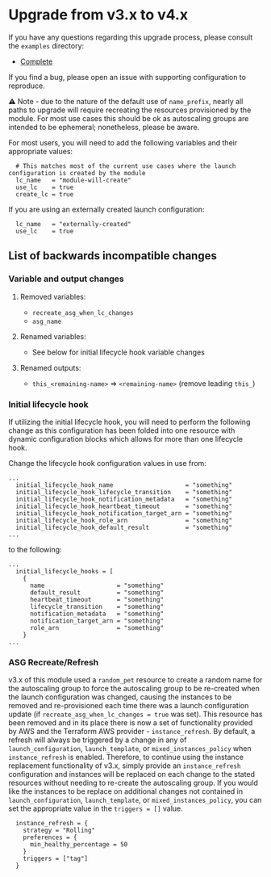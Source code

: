 # Upgrade from v3.x to v4.x

If you have any questions regarding this upgrade process, please consult the `examples` directory:

- [Complete](https://github.com/terraform-aws-modules/terraform-aws-autoscaling/tree/master/examples/complete)

If you find a bug, please open an issue with supporting configuration to reproduce.

:warning: Note - due to the nature of the default use of `name_prefix`, nearly all paths to upgrade will require recreating the resources provisioned by the module. For most use cases this should be ok as autoscaling groups are intended to be ephemeral; nonetheless, please be aware.

For most users, you will need to add the following variables and their appropriate values:

```hcl
  # This matches most of the current use cases where the launch configuration is created by the module
  lc_name   = "module-will-create"
  use_lc    = true
  create_lc = true
```

If you are using an externally created launch configuration:

```hcl
  lc_name   = "externally-created"
  use_lc    = true
```

## List of backwards incompatible changes

### Variable and output changes

1. Removed variables:

   - `recreate_asg_when_lc_changes`
   - `asg_name`

2. Renamed variables:

   - See below for initial lifecycle hook variable changes

3. Renamed outputs:

   - `this_<remaining-name>` => `<remaining-name>` (remove leading `this_`)

### Initial lifecycle hook

If utilizing the initial lifecycle hook, you will need to perform the following change as this configuration has been folded into one resource with dynamic configuration blocks which allows for more than one lifecycle hook.

Change the lifecycle hook configuration values in use from:

```hcl
...
  initial_lifecycle_hook_name                    = "something"
  initial_lifecycle_hook_lifecycle_transition    = "something"
  initial_lifecycle_hook_notification_metadata   = "something"
  initial_lifecycle_hook_heartbeat_timeout       = "something"
  initial_lifecycle_hook_notification_target_arn = "something"
  initial_lifecycle_hook_role_arn                = "something"
  initial_lifecycle_hook_default_result          = "something"
...
```

to the following:

```hcl
...
  initial_lifecycle_hooks = [
    {
      name                    = "something"
      default_result          = "something"
      heartbeat_timeout       = "something"
      lifecycle_transition    = "something"
      notification_metadata   = "something"
      notification_target_arn = "something"
      role_arn                = "something"
    }
...
```

### ASG Recreate/Refresh

v3.x of this module used a `random_pet` resource to create a random name for the autoscaling group to force the autoscaling group to be re-created when the launch configuration was changed, causing the instances to be removed and re-provisioned each time there was a launch configuration update (if `recreate_asg_when_lc_changes = true` was set). This resource has been removed and in its place there is now a set of functionality provided by AWS and the Terraform AWS provider - `instance_refresh`. By default, a refresh will always be triggered by a change in any of `launch_configuration`, `launch_template`, or `mixed_instances_policy` when `instance_refresh` is enabled. Therefore, to continue using the instance replacement functionality of v3.x, simply provide an `instance_refresh` configuration and instances will be replaced on each change to the stated resources without needing to re-create the autoscaling group. If you would like the instances to be replace on additional changes not contained in `launch_configuration`, `launch_template`, or `mixed_instances_policy`, you can set the appropriate value in the `triggers = []` value.

```hcl
  instance_refresh = {
    strategy = "Rolling"
    preferences = {
      min_healthy_percentage = 50
    }
    triggers = ["tag"]
  }
```

